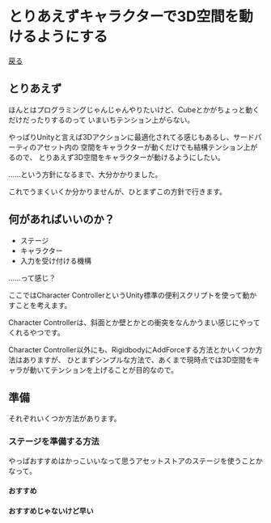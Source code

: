 # とりあえずキャラクターで3D空間を動けるようにする

[戻る](./../index.md)

## とりあえず

ほんとはプログラミングじゃんじゃんやりたいけど、Cubeとかがちょっと動くだけだったりするのって
いまいちテンション上がらない。

やっぱりUnityと言えば3Dアクションに最適化されてる感じもあるし、サードパーティのアセット内の
空間をキャラクターが動くだけでも結構テンション上がるので、
とりあえず3D空間をキャラクターが動けるようにしたい。

……という方針になるまで、大分かかりました。

これでうまくいくか分かりませんが、ひとまずこの方針で行きます。

## 何があればいいのか？

- ステージ
- キャラクター
- 入力を受け付ける機構

……って感じ？

ここではCharacter ControllerというUnity標準の便利スクリプトを使って動かすことを考えます。

Character Controllerは、斜面とか壁とかとの衝突をなんかうまい感じにやってくれるやつです。

Character Controller以外にも、RigidbodyにAddForceする方法とかいくつか方法はありますが、
ひとまずシンプルな方法で、あくまで現時点では3D空間をキャラが動いてテンションを上げることが目的なので。

## 準備

それぞれいくつか方法があります。

### ステージを準備する方法

やっぱおすすめはかっこいいなって思うアセットストアのステージを使うことかなって。

#### おすすめ



#### おすすめじゃないけど早い


